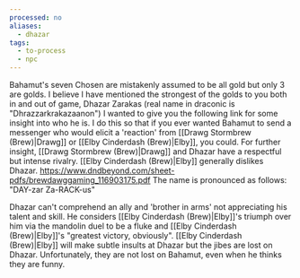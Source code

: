 ```yaml
---
processed: no
aliases:
  - dhazar
tags:
  - to-process
  - npc
---
```

Bahamut's seven Chosen are mistakenly assumed to be all gold but only 3 are golds.  I believe I have mentioned the strongest of the golds to you both in and out of game, Dhazar Zarakas (real name in draconic is "Dhrazzarkrakazaanon") I wanted to give you the following link for some insight into who he is.  I do this so that if you ever wanted Bahamut to send a messenger who would elicit a 'reaction' from [[Drawg Stormbrew (Brew)|Drawg]] or [[Elby Cinderdash (Brew)|Elby]], you could.  For further insight, [[Drawg Stormbrew (Brew)|Drawg]] and Dhazar have a respectful but intense rivalry.  [[Elby Cinderdash (Brew)|Elby]] generally dislikes Dhazar. https://www.dndbeyond.com/sheet-pdfs/brewdawggaming_116903175.pdf
The name is pronounced as follows: "DAY-zar Za-RACK-us"

Dhazar can't comprehend an ally and 'brother in arms' not appreciating his talent and skill.  He considers [[Elby Cinderdash (Brew)|Elby]]'s triumph over him via the mandolin duel to be a fluke and [[Elby Cinderdash (Brew)|Elby]]'s "greatest victory, obviously".
[[Elby Cinderdash (Brew)|Elby]] will make subtle insults at Dhazar but the jibes are lost on Dhazar.  Unfortunately, they are not lost on Bahamut, even when he thinks they are funny.